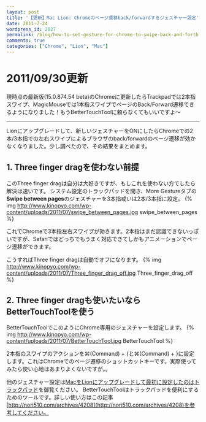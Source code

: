 ```yaml
---
layout: post
title: '【更新】Mac Lion: Chromeのページ遷移back/forwardするジェスチャー設定'
date: 2011-7-24
wordpress_id: 2027
permalink: /blog/how-to-set-gesture-for-chrome-to-swipe-back-and-forth-in-lion
comments: true
categories: ["Chrome", "Lion", "Mac"]
---
```

# 2011/09/30更新
現時点の最新版(15.0.874.54 beta)のChromeに更新したらTrackpadでは2本指スワイプ、MagicMouseでは1本指スワイプでページのBack/Forward遷移できるようになりました！もうBetterTouchToolに頼らなくてもいいですよ〜
<hr/>

Lionにアップグレードして、新しいジェスチャーをONにしたらChromeでの2本/3本指での左右スワイプによるブラウザのback/forwardのページ遷移が効かなくなりました。少し調べたので、その結果をまとめます。

## 1. Three finger dragを使わない前提
このThree finger dragは自分は大好きですが、もしこれを使わない方でしたら解決は速いです。
システム設定のトラックパッドを開き、More Gestureタブの<strong>Swipe between pages</strong>のジェスチャーを3本指或いは2本/3本指に設定。
{% img http://www.kinopyo.com/wp-content/uploads/2011/07/swipe_between_pages.jpg swipe_between_pages %}

これでChromeで3本指左右スワイプが効きます。2本指はまだ認識できないっぽいですが、Safariではどっちでもうまく対応できてしかもアニメーションでページ遷移ができます。

こうすればThree finger dragは自動でオフになります。
{% img http://www.kinopyo.com/wp-content/uploads/2011/07/Three_finger_drag_off.jpg Three_finger_drag_off %}

## 2. Three finger dragも使いたいならBetterTouchToolを使う
BetterTouchToolでこのようにChrome専用のジェスチャーを設定します。
{% img http://www.kinopyo.com/wp-content/uploads/2011/07/BetterTouchTool.jpg BetterTouchTool %}

2本指のスワイプのアクションを⌘(Command) + {と⌘(Command) + }に設定します。これはChromeでのページ遷移のショットカットキーです。実際使ってみたら使い心地はあまりよくないですが。。

他のジェスチャー設定は[MacをLionにアップグレードして最初に設定したのはトラックパッド](http://www.kinopyo.com/blog/setup-trackpad-after-upgrade-to-lion)を御覧ください。
BetterTouchToolはトラックパッドを便利にするためのツールです。詳しい使い方はこの記事[http://nori510.com/archives/4208](http://nori510.com/archives/4208)を参考してください。
